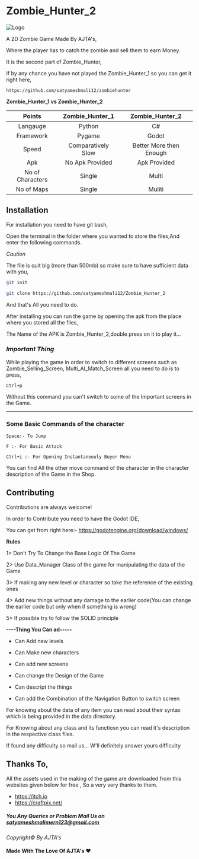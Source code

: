 
# **Zombie_Hunter_2**

![Logo](https://res.cloudinary.com/durvpwh8f/image/upload/v1676716030/changing_scene_siwrlh.jpg)


A 2D Zombie Game Made By AJTA's,

Where the player has to catch the zombie and sell them to earn Money.

It is the second part of Zombie_Hunter,

If by any chance you have not played the Zombie_Hunter_1 so you can get it right here,

    https://github.com/satyameshmali12/zombiehunter


**Zombie_Hunter_1 vs Zombie_Hunter_2**

|Points| Zombie_Hunter_1 | Zombie_Hunter_2    |
|:--:| :---:   | :---: |
|Langauge| Python | C#   |
|Framework|Pygame|Godot|
|Speed|Comparatively Slow|Better More then Enough|
|Apk|No Apk Provided|Apk Provided|
|No of Characters|Single|Multi|
|No of Maps|Single|Muliti|



## Installation

For installation you need to have git bash,

Open the terminal in the folder where you wanted to store the files,And enter the following commands.

*Caution*

The file is quit big (more than 500mb) so make sure to have sufficient data with you,

```bash
git init
```
```bash
git clone https://github.com/satyameshmali12/Zombie_Hunter_2
```  

And that's All you need to do.

After installing you can run the game by opening the apk from the place where you stored all the files,

The Name of the APK is Zombie_Hunter_2,double press on it to play it...


### *Important Thing*

While playing the game in order to switch to different screens such as Zombie_Selling_Screen,
Multi_AI_Match_Screen all you need to do is to press,

    Ctrl+p

Without this command you can't switch to some of the Important screens in the Game.


---


### Some Basic Commands of the character


    Space:- To Jump

    F :- For Basic Attack

    Ctrl+i :- For Opening Instantaneouly Buyer Menu

You can find All the other move command of the character in the character description of the Game in the Shop.



## Contributing

Contributions are always welcome!

In order to Contribute you need to have the Godot IDE,

You can get from right here:-
https://godotengine.org/download/windows/


**Rules**


1> Don't Try To Change the Base Logic Of The Game

2> Use Data_Manager Class of the game for manipulating the data of the Game

3> If making any new level or character so take the reference of the existing ones

4> Add new things without any damage to the earlier code(You can change the earlier code but only when if something is wrong)

5> If possible try to follow the SOLID principle



**----Thing You Can ad-----**

* Can Add new levels

* Can Make new characters

* Can add new screens

* Can change the Design of the Game

* Can descript the things

* Can add the Combination of the Navigation Button to switch screen


For knowing about the data of any item you can read about their syntax which is being provided in the data directory.

For Knowing about any class and its functiosn you can read it's description in the respective class files.

If found any difficulty so mail us... W'll definitely answer yours difficulty





## Thanks To,

All the assets used in the making of the game are downloaded from this websites given below
for free , So a very very thanks to them.

* https://itch.io
* https://craftpix.net/



##### **You Any Queries or Problem Mail Us on satyameshmalimern123@gmail.com**


*Copyright© By AJTA's*



#### **Made With The Love Of AJTA's &hearts;**
